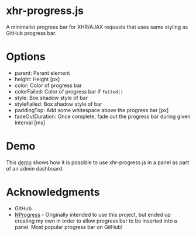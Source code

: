 # xhr-progress.js
A minimalist progress bar for XHR/AJAX requests that uses same styling as GitHub progress bar.

# Options
*   parent: Parent element
*   height: Height [px]
*   color: Color of progress bar
*   colorFailed: Color of progress bar if `failed()`
*   style: Box shadow style of bar
*   styleFailed: Box shadow style of bar
*   paddingTop: Add some whitespace above the progress bar [px]
*   fadeOutDuration: Once complete, fade out the progress bar during given interval [ms]

# Demo
This [demo](https://kashiraja.github.io/xhr-progress/examples/admin_dashboard.html) shows how it is possible to use xhr-progress.js in a panel as part of an admin dashboard.

# Acknowledgments
- GitHub
- [NProgress](https://github.com/rstacruz/nprogress) - Originally intended to use this project, but ended up creating my own in order to allow progress bar to be inserted into a panel. Most popular progress bar on GitHub!
